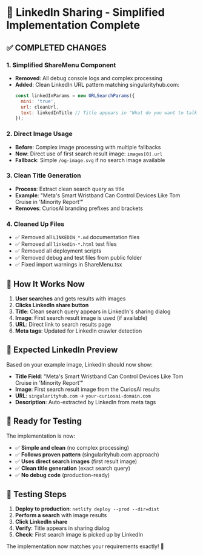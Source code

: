 # 🎯 LinkedIn Sharing - Simplified Implementation Complete

## ✅ **COMPLETED CHANGES**

### **1. Simplified ShareMenu Component**
- **Removed**: All debug console logs and complex processing
- **Added**: Clean LinkedIn URL pattern matching singularityhub.com:
  ```javascript
  const linkedInParams = new URLSearchParams({
    mini: 'true',
    url: cleanUrl,
    text: linkedInTitle // Title appears in "What do you want to talk about?" field
  });
  ```

### **2. Direct Image Usage**
- **Before**: Complex image processing with multiple fallbacks
- **Now**: Direct use of first search result image: `images[0].url`
- **Fallback**: Simple `/og-image.svg` if no search image available

### **3. Clean Title Generation**
- **Process**: Extract clean search query as title
- **Example**: "Meta's Smart Wristband Can Control Devices Like Tom Cruise in 'Minority Report'"
- **Removes**: CuriosAI branding prefixes and brackets

### **4. Cleaned Up Files**
- ✅ Removed all `LINKEDIN_*.md` documentation files
- ✅ Removed all `linkedin-*.html` test files  
- ✅ Removed all deployment scripts
- ✅ Removed debug and test files from public folder
- ✅ Fixed import warnings in ShareMenu.tsx

## 🔗 **How It Works Now**

1. **User searches** and gets results with images
2. **Clicks LinkedIn share button**
3. **Title**: Clean search query appears in LinkedIn's sharing dialog
4. **Image**: First search result image is used (if available)
5. **URL**: Direct link to search results page
6. **Meta tags**: Updated for LinkedIn crawler detection

## 📱 **Expected LinkedIn Preview**

Based on your example image, LinkedIn should now show:
- **Title Field**: "Meta's Smart Wristband Can Control Devices Like Tom Cruise in 'Minority Report'"
- **Image**: First search result image from the CuriosAI results
- **URL**: `singularityhub.com` → `your-curiosai-domain.com`
- **Description**: Auto-extracted by LinkedIn from meta tags

## 🚀 **Ready for Testing**

The implementation is now:
- ✅ **Simple and clean** (no complex processing)
- ✅ **Follows proven pattern** (singularityhub.com approach)
- ✅ **Uses direct search images** (first result image)
- ✅ **Clean title generation** (exact search query)
- ✅ **No debug code** (production-ready)

## 🧪 **Testing Steps**

1. **Deploy to production**: `netlify deploy --prod --dir=dist`
2. **Perform a search** with image results
3. **Click LinkedIn share**
4. **Verify**: Title appears in sharing dialog
5. **Check**: First search image is picked up by LinkedIn

The implementation now matches your requirements exactly! 🎉
